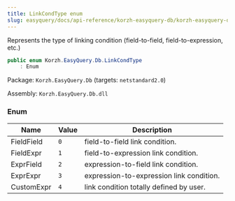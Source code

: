 ```yaml
---
title: LinkCondType enum
slug: easyquery/docs/api-reference/korzh-easyquery-db/korzh-easyquery-db-namespace/linkcondtype-enum
---
```



Represents the type of linking condition (field-to-field, field-to-expression, etc.)
```csharp
public enum Korzh.EasyQuery.Db.LinkCondType
    : Enum

```
Package: `Korzh.EasyQuery.Db` (targets: `netstandard2.0`)

Assembly: `Korzh.EasyQuery.Db.dll`

### Enum

| Name | Value | Description | 
| --- | --- | --- | 
| FieldField | `0` | field-to-field link condition. | 
| FieldExpr | `1` | field-to-expression link condition. | 
| ExprField | `2` | expression-to-field link condition. | 
| ExprExpr | `3` | expression-to-expression link condition. | 
| CustomExpr | `4` | link condition totally defined by user. |